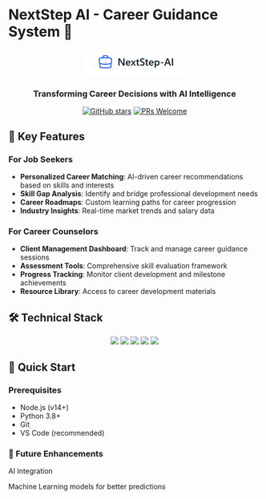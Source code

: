 # NextStep AI - Career Guidance System 🎯

<div align="center">
  <img src="logo.png" alt="NextStep AI Logo" width="200"/>
  <h3>Transforming Career Decisions with AI Intelligence</h3>

  [![GitHub stars](https://img.shields.io/github/stars/Lakshaysinghal01/NextStep-AI)](https://github.com/Lakshaysinghal01/NextStep-AI/stargazers)
  [![PRs Welcome](https://img.shields.io/badge/PRs-welcome-brightgreen.svg)](CONTRIBUTING.md)
</div>

## 🌟 Key Features

### For Job Seekers
- **Personalized Career Matching**: AI-driven career recommendations based on skills and interests
- **Skill Gap Analysis**: Identify and bridge professional development needs
- **Career Roadmaps**: Custom learning paths for career progression
- **Industry Insights**: Real-time market trends and salary data

### For Career Counselors
- **Client Management Dashboard**: Track and manage career guidance sessions
- **Assessment Tools**: Comprehensive skill evaluation framework
- **Progress Tracking**: Monitor client development and milestone achievements
- **Resource Library**: Access to career development materials

## 🛠️ Technical Stack

<div align="center">
  <img src="https://img.shields.io/badge/React-20232A?style=for-the-badge&logo=react&logoColor=61DAFB" />
  <img src="https://img.shields.io/badge/Vite-B73BFE?style=for-the-badge&logo=vite&logoColor=FFD62E" />
  <img src="https://img.shields.io/badge/FastAPI-009688?style=for-the-badge&logo=FastAPI&logoColor=white" />
  <img src="https://img.shields.io/badge/Tailwind_CSS-38B2AC?style=for-the-badge&logo=tailwind-css&logoColor=white" />
  <img src="https://img.shields.io/badge/Python-FFD43B?style=for-the-badge&logo=python&logoColor=blue" />
</div>

## 🚀 Quick Start

### Prerequisites
- Node.js (v14+)
- Python 3.8+
- Git
- VS Code (recommended)

### 🌟 Future Enhancements
AI Integration

Machine Learning models for better predictions
